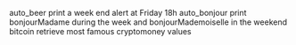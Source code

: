 auto_beer		print a week end alert at Friday 18h
auto_bonjour	print bonjourMadame during the week and bonjourMademoiselle in the weekend
bitcoin			retrieve most famous cryptomoney values